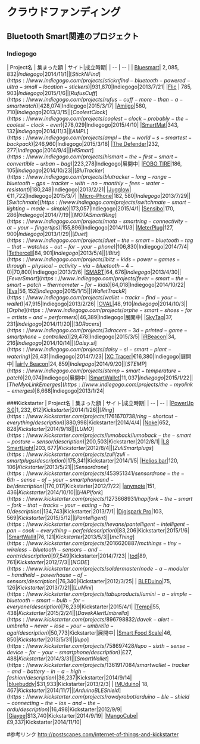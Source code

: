 # クラウドファンディング

## Bluetooth Smart関連のプロジェクト

### Indiegogo
| Project名 | 集まった額 | サイト|成立時期|
| -- | -- |
| [Bluesmart](https://www.indiegogo.com/projects/bluesmart-world-s-first-smart-connected-carry-on)| $2,085,832|Indiegogo| 2014/11/1|
|[StickNFind](https://www.indiegogo.com/projects/sticknfind-bluetooth-powered-ultra-small-location-stickers)|$931,870|Indiegogo|2013/7/21|
|[Flic](https://www.indiegogo.com/projects/flic-the-wireless-smart-button) | $785,903 |Indiegogo|2015/1/6|
|[Rufus Cuff](https://www.indiegogo.com/projects/rufus-cuff-more-than-a-smartwatch)|$428,074|Indiegogo|2015/3/17|
|[Amiigo](https://www.indiegogo.com/projects/amiigo-fitness-bracelet-for-iphone-and-android)|$580,710|Indiegogo|2013/3/15|
|[Coolest Clock](https://www.indiegogo.com/projects/coolest-clock-probably-the-coolest-clock-ever)|$278,029|Indiegogo|2015/4/10|
|[SmartMat](https://www.indiegogo.com/projects/smartmat-the-world-s-first-intelligent-yoga-mat)|$343,132|Indiegogo|2014/11/3|
|[AMPL](https://www.indiegogo.com/projects/ampl-the-world-s-smartest-backpack)|$246,960|Indiegogo|2015/3/18|
|[The Defender](https://www.indiegogo.com/projects/the-defender-smart-personal-protection)|$232,277|Indiegogo|2014/9/4|
|[HiSmart](https://www.indiegogo.com/projects/hismart-the-first-smart-convertible-urban-bag)|$223,278|Indiegogo|展開中|
|[FOBO TIRE](https://www.indiegogo.com/projects/fobo-tire-world-s-first-all-bluetooth-smart-tpms)|$186,105|Indiegogo|2014/10/23|
|[BluTracker](https://www.indiegogo.com/projects/blutracker-long-range-bluetooth-gps-tracker-with-no-monthly-fees-water-resistant)|$180,248|Indiegogo|2013/2/21|
|[Jugglow](https://www.indiegogo.com/projects/juggglow-the-next-level-of-juggling)|€11,722|Indiegogo|2015/3/7|
|[Micro-Phone](https://www.indiegogo.com/projects/micro-phone-our-amazing-device-is-now-available-with-bluetooth-4-0-ble-tracking--17)|$182,580|Indiegogo|2013/7/29|
|[Switchmate](https://www.indiegogo.com/projects/switchmate-smart-lighting-made-simple)|$173,057|Indiegogo|2015/4/1|
|[Sensibo](https://www.indiegogo.com/projects/sensibo-make-any-air-conditioner-smart)|$170,286|Indiegogo|2014/7/19|
|[MOTA SmartRing](https://www.indiegogo.com/projects/mota-smartring-connectivity-at-your-fingertips)|$155,896|Indiegogo|2014/11/3|
|[MeterPlug](https://www.indiegogo.com/projects/meterplug-lower-your-electricbill-measure-real-electric-cost)|$127,900|Indiegogo|2013/1/29|
|[Duet](https://www.indiegogo.com/projects/duet-the-smart-bluetooth-tag-that-watches-out-for-your-phone)|$106,830|Indiegogo|2014/7/4|
|[Tethercell](https://www.indiegogo.com/projects/tethercell-control-battery-operated-devices-from-your-smartphone-or-tablet)|$84,901|Indiegogo|2013/5/4|
|[iBitz](https://www.indiegogo.com/projects/ibitz-kids-power-games-through-physical-activity-via-bluetooth-4-0)|$70,800|Indiegogo|2013/2/6|
|[SMART](https://www.indiegogo.com/projects/smart-the-world-s-first-smart-cycling-helmet)|$64,676|Indiegogo|2013/4/30|
|[Fever Smart](https://www.indiegogo.com/projects/fever-smart-the-smart-patch-thermometer-for-kids)|$64,018|Indiegogo|2014/10/22|
|[Eva](https://www.indiegogo.com/projects/eva-the-world-s-first-smart-shower)|$56,152|Indiegogo|2015/1/15|
|[Wallet TrackR](https://www.indiegogo.com/projects/wallet-trackr-find-your-wallet)|$47,915|Indiegogo|2013/2/26|
|[OVAL](https://www.indiegogo.com/projects/oval-smart-sensor-instant-alerts--2)|$48,910|Indiegogo|2014/10/3|
|[Orphe](https://www.indiegogo.com/projects/orphe-smart-shoes-for-artists-and-performers)|$46,389|Indiegogo|展開中|
|[SkyTag](https://www.indiegogo.com/projects/skytag-world-s-first-drone-tracked-bluetooth-tag)|$37,231|Indeigogo|2014/11/20|
|[3DRacers](https://www.indiegogo.com/projects/3dracers-3d-printed-game-smartphone-controlled)|$29,478|Indiegogo|2015/3/5|
|[iRBeacon](https://www.indiegogo.com/projects/irbeacon-smarter-remote-for-a-smarter-home)|$34,216|Indiegogo|2014/10/14|
|[Daisy.si](https://www.indiegogo.com/projects/daisy-si-smart-plant-watering)|$26,431|Indiegogo|2014/7/23|
|[XC Tracer](https://www.indiegogo.com/projects/xc-tracer)|€16,380|Indiegogo|展開中|
|[airfy Beacon](https://www.indiegogo.com/projects/airfy-beacon-make-your-smart-home-even-smarter)|$24,859|Indiegogo|2014/9/20|
|[STEMP](https://www.indiegogo.com/projects/stemp-smart-temperature-patch)|$20,074|Indiegogo|展開中|
|[SmartWallet](https://www.indiegogo.com/projects/smartwallet-the-world-s-smartest-wallet)|$11,037|Indiegogo|2015/1/22|
|[The MyoLink Emerges](https://www.indiegogo.com/projects/the-myolink-emerges)|$8,668|Indiegogo|2013/1/24|


###Kickstarter
| Project名 | 集まった額 | サイト|成立時期|
| -- | -- |
|[PowerUp 3.0](https://www.kickstarter.com/projects/393053146/powerup-30-smartphone-controlled-paper-airplane/description)|$1,232,612|Kickstarter|2014/1/26|
|[Ring](https://www.kickstarter.com/projects/1761670738/ring-shortcut-everything/description)|$880,998|Kickstarter|2014/4/4|
|[Noke](https://www.kickstarter.com/projects/fuzdesigns/noke-the-worlds-first-bluetooth-padlock/description)|$652,828|Kickstarter|2014/9/18|
|[LUMO](https://www.kickstarter.com/projects/lumoback/lumoback-the-smart-posture-sensor/description)|$200,503|Kickstarter|2012/8/1|
|[L8 SmartLight](https://www.kickstarter.com/projects/l8smartlight/l8-smartlight-the-soundless-speaker/description)|$203,677|Kickstarter|2012/8/4|
|[Zuli Smartplugs](https://www.kickstarter.com/projects/zuli/zuli-smartplugs/description)|$175,341|Kickstarter|2014/1/5|
|[Helios bar](https://www.kickstarter.com/projects/kennygibbs/helios-bars-transform-any-bike-into-a-smart-bike/updates)|$120,106|Kickstarter|2013/5/21|
|[Sensordrone](https://www.kickstarter.com/projects/453951341/sensordrone-the-6th-sense-of-your-smartphoneand-be/description)|$170,017|Kickstarter|2012/7/22|
|[anymote](https://www.kickstarter.com/projects/1635386542/anymote-home-your-phone-the-ultimate-universal-rem/description)|$151,436|Kickstarter|2014/10/10|
|[HAPIfork](https://www.kickstarter.com/projects/1273668931/hapifork-the-smart-fork-that-tracks-your-eating-ha-0/description)|$134,743|Kickstarter|2013/7/1|
|[Digispark Pro](https://www.kickstarter.com/projects/digistump/digispark-pro-tiny-arduino-ready-mobile-and-usb-de/description)|$103,569|Kickstarter|2015/5/12|
|[Pantelligent](https://www.kickstarter.com/projects/hevans/pantelligent-intelligent-pan-cook-everything-perfe/description)|$83,206|Kickstarter|2015/1/6|
|[SmartWallit](https://www.kickstarter.com/projects/416260479/smartwallit-redefines-wallet-and-makes-wallet-smar/description)|$76,121|Kickstarter|2013/5/3|
|[mcThing](https://www.kickstarter.com/projects/2016620887/mcthings-tiny-wireless-bluetooth-sensors-and-contr/description)|$97,549|Kickstarter|2014/7/23|
|[tod](https://www.kickstarter.com/projects/rowdyrobot/tod-connect-real-world-actions-to-mobile-devices-a/description)|$89,761|Kickstarter|2012/7/3|
|[NODE](https://www.kickstarter.com/projects/soldermaster/node-a-modular-handheld-powerhouse-of-sensors/description)|$76,340|Kickstarter|2012/3/25|
| [BLEDuino](https://www.kickstarter.com/projects/kytelabs/bleduino-bluetooth-40-ble-made-easy-arduino-compat/description)|$75,126|Kickstarter|2013/7/21|
|[LuMini](https://www.kickstarter.com/projects/tabuproducts/lumini-a-simple-bluetooth-smart-bulb-for-everyone/description)|$76,239|Kickstarter|2015/4/1|
|[Tempi](https://www.kickstarter.com/projects/vencipio/tempi-smart-temperature-and-humidity/description)|$55,438|Kickstarter|2015/2/24|
|[Davek Alert Umbrella](https://www.kickstarter.com/projects/896798832/davek-alert-umbrella-never-lose-your-umbrella-agai/description)|$50,773|Kickstarter|展開中|
|[Smart Food Scale](https://www.kickstarter.com/projects/chefsleeve/smart-food-scale-less-about-weight-more-about-you/description)|$46,850|Kickstarter|2013/5/31|
|[lupo](https://www.kickstarter.com/projects/758697428/lupo-sixth-sense-device-for-your-smartphone/description)|£27,488|Kickstarter|2014/3/31|
|[SmartWallet](https://www.kickstarter.com/projects/1361917084/smartwallet-tracker-and-battery-in-a-high-fashion/description)|$36,237|Kickstarter|2014/9/14|
|[bluebuddy](https://www.kickstarter.com/projects/1607113047/blue-buddy-wireless-bluetooth-40-le-scuba-diving-l/description)|$31,933|Kickstarter|2013/2/3|
| [IMUduino](https://www.kickstarter.com/projects/1265095814/imuduino-wireless-3d-motion-html-js-apps-arduino-p/description)| $18,467|Kickstarter| 2014/11/7|
| [Arduino BLE Shield](https://www.kickstarter.com/projects/rowdyrobot/arduino-ble-shield-connecting-the-ios-and-the-ardu/description)|$16,498|Kickstarter|2012/9/9|
|[Giayee](https://www.kickstarter.com/projects/343910040/atomwear/description)|$13,740|Kickstarter|2014/9/19|
|[MangoCube](https://www.kickstarter.com/projects/530456128/mangocube-the-pocket-sized-arduino-compatible-boar/description)|£9,337|Kickstarter|2014/11/10|


#参考リンク
http://postscapes.com/internet-of-things-and-kickstarter



 
